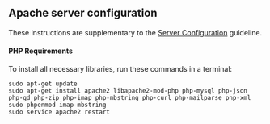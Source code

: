 ## Apache server configuration
These instructions are supplementary to the [Server Configuration](server-configuration.md) guideline.

#### PHP Requirements
To install all necessary libraries, run these commands in a terminal:
```
sudo apt-get update
sudo apt-get install apache2 libapache2-mod-php php-mysql php-json php-gd php-zip php-imap php-mbstring php-curl php-mailparse php-xml 
sudo phpenmod imap mbstring
sudo service apache2 restart
```
